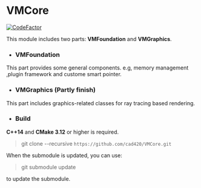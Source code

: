 # VMCore

[![CodeFactor](https://www.codefactor.io/repository/github/cad420/vmcore/badge)](https://www.codefactor.io/repository/github/cad420/vmcore)

This module includes two parts: **VMFoundation** and **VMGraphics**.

* ### VMFoundation
This part provides some general components. e.g, memory management ,plugin framework and custome smart pointer.

* ### VMGraphics (Partly finish)
This part includes graphics-related classes for ray tracing based rendering.

* ### Build

**C++14** and **CMake 3.12** or higher is required.

>git clone --recursive `https://github.com/cad420/VMCore.git`

When the submodule is updated, you can use:

>git submodule update

to update the submodule.
